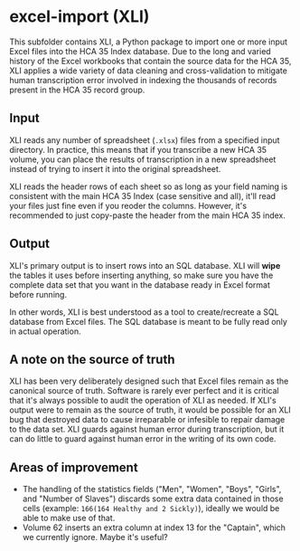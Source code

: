 # excel-import (XLI)

This subfolder contains XLI, a Python package to import one or more input Excel files into the HCA 35 Index database. Due to the long and varied history of the Excel workbooks that contain the source data for the HCA 35, XLI applies a wide variety of data cleaning and cross-validation to mitigate human transcription error involved in indexing the thousands of records present in the HCA 35 record group. 

## Input

XLI reads any number of spreadsheet (`.xlsx`) files from a specified input directory. In practice, this means that if you transcribe a new HCA 35 volume, you can place the results of transcription in a new spreadsheet instead of trying to insert it into the original spreadsheet.

XLI reads the header rows of each sheet so as long as your field naming is consistent with the main HCA 35 Index (case sensitive and all), it'll read your files just fine even if you reoder the columns. However, it's recommended to just copy-paste the header from the main HCA 35 index.


## Output

XLI's primary output is to insert rows into an SQL database. XLI will **wipe** the tables it uses before inserting anything, so make sure you have the complete data set that you want in the database ready in Excel format before running.

In other words, XLI is best understood as a tool to create/recreate a SQL database from Excel files. The SQL database is meant to be fully read only in actual operation.


## A note on the source of truth

XLI has been very deliberately designed such that Excel files remain as the canonical source of truth. Software is rarely ever perfect and it is critical that it's always possible to audit the operation of XLI as needed. If XLI's output were to remain as the source of truth, it would be possible for an XLI bug that destroyed data to cause irreparable or infesible to repair damage to the data set. XLI guards against human error during transcription, but it can do little to guard against human error in the writing of its own code.


## Areas of improvement

- The handling of the statistics fields ("Men", "Women", "Boys", "Girls", and "Number of Slaves") discards some extra data contained in those cells (example: `166(164 Healthy and 2 Sickly)`), ideally we would be able to make use of that.
- Volume 62 inserts an extra column at index 13 for the "Captain", which we currently ignore. Maybe it's useful?

